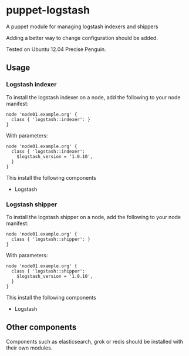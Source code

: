# puppet-logstash

A puppet module for managing logstash indexers and shippers

Adding a better way to change configuration should be added.

Tested on Ubuntu 12.04 Precise Penguin.

## Usage

### Logstash indexer

To install the logstash indexer on a node, add the following to your node manifest:

    node 'node01.example.org' {
      class { 'logstash::indexer': }
    }

With parameters:

    node 'node01.example.org' {
      class { 'logstash::indexer':
        $logstash_version = '1.0.10',
      }
    }

This install the following components

* Logstash

### Logstash shipper

To install the logstash shipper on a node, add the following to your node manifest:

    node 'node01.example.org' {
      class { 'logstash::shipper': }
    }

With parameters:

    node 'node01.example.org' {
      class { 'logstash::shipper':
        $logstash_version = '1.0.10',
      }
    }

This install the following components

* Logstash

## Other components

Components such as elasticsearch, grok or redis should be installed with their own
modules.
